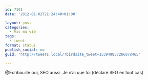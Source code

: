 ```yaml
---
id: 7101
date: '2012-01-02T21:24:40+01:00'

layout: post
categories:
  - Vis ma vie
tags:
  - tweet
format: status
publish_social: no
guid: 'http://tweets.local/?birdsite_tweet=153949857286078465'

---
```


@Ecribouille oui, SEO aussi. Je n’ai que toi (déclaré SEO en tout cas)